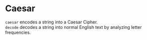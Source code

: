 # Caesar

`caesar` encodes a string into a Caesar Cipher. <br>
`decode` decodes a string into normal English text by analyzing letter frequencies.

